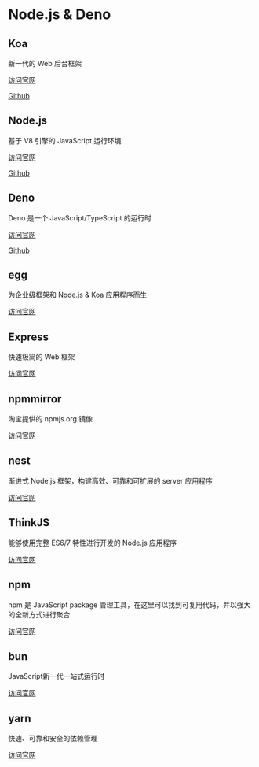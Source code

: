 # Node.js & Deno

## Koa

新一代的 Web 后台框架

[访问官网](https://koajs.docschina.org/)

[Github](https://github.com/demopark/koa-docs-Zh-CN)

## Node.js

基于 V8 引擎的 JavaScript 运行环境

[访问官网](https://nodejs.cn/)

[Github](https://github.com/nodejscn/node-api-cn)

## Deno

Deno 是一个 JavaScript/TypeScript 的运行时

[访问官网](https://manual.deno.js.cn/introduction)

[Github](https://deno.js.cn/)

## egg

为企业级框架和 Node.js & Koa 应用程序而生

[访问官网](https://www.eggjs.org/)

## Express

快速极简的 Web 框架

[访问官网](https://expressjs.com/zh-cn/)

## npmmirror

淘宝提供的 npmjs.org 镜像

[访问官网](https://npmmirror.com/)

## nest

渐进式 Node.js 框架，构建高效、可靠和可扩展的 server 应用程序

[访问官网](https://nestjs.com/)

## ThinkJS

能够使用完整 ES6/7 特性进行开发的 Node.js 应用程序

[访问官网](https://thinkjs.org/)

## npm

npm 是 JavaScript package 管理工具，在这里可以找到可复用代码，并以强大的全新方式进行聚合

[访问官网](https://docs.npmjs.com/)

## bun

JavaScript新一代一站式运行时

[访问官网](https://bun.sh/)

## yarn

快速、可靠和安全的依赖管理

[访问官网](https://classic.yarnpkg.com/lang/en/)

